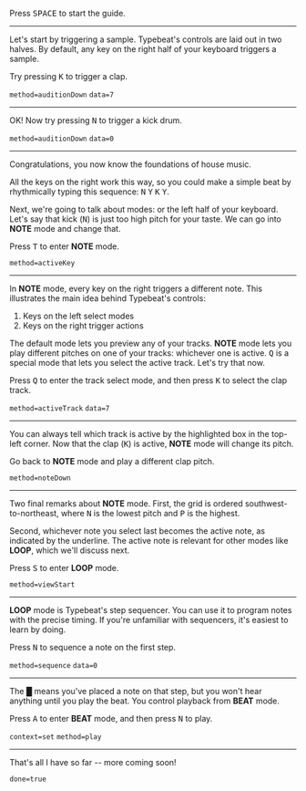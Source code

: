 Press <kbd role="button">SPACE</kbd> to start the guide.

---

Let's start by triggering a sample.
Typebeat's controls are laid out in two halves.
By default, any key on the right half of your keyboard triggers a sample.

Try pressing <kbd>K</kbd> to trigger a clap.

`method=auditionDown` `data=7`

---

OK! Now try pressing <kbd>N</kbd> to trigger a kick drum.

`method=auditionDown` `data=0`

---

Congratulations, you now know the foundations of house music.

All the keys on the right work this way, so you could make a simple beat by rhythmically typing this sequence:
<kbd>N</kbd> <kbd>Y</kbd> <kbd>K</kbd> <kbd>Y</kbd>.

Next, we're going to talk about modes: or the left half of your keyboard.
Let's say that kick (<kbd>N</kbd>) is just too high pitch for your taste.
We can go into <b>NOTE</b> mode and change that.

Press <kbd>T</kbd> to enter <b>NOTE</b> mode.

`method=activeKey`

---

In <b>NOTE</b> mode, every key on the right triggers a different note.
This illustrates the main idea behind Typebeat's controls:

<ol>
  <li>Keys on the left select modes</li>
  <li>Keys on the right trigger actions</li>
</ol>

The default mode lets you preview any of your tracks.
<b>NOTE</b> mode lets you play different pitches on one of your tracks: whichever one is active.
<kbd>Q</kbd> is a special mode that lets you select the active track.
Let's try that now.

Press <kbd>Q</kbd> to enter the track select mode, and then press <kbd>K</kbd> to select the clap track.

`method=activeTrack` `data=7`

---

You can always tell which track is active by the highlighted box in the top-left corner.
Now that the clap (<kbd>K</kbd>) is active, <b>NOTE</b> mode will change its pitch.

Go back to <b>NOTE</b> mode and play a different clap pitch.

`method=noteDown`

---

Two final remarks about <b>NOTE</b> mode.
First, the grid is ordered southwest-to-northeast, where <kbd>N</kbd> is the lowest pitch and <kbd>P</kbd> is the highest.

Second, whichever note you select last becomes the active note, as indicated by the underline.
The active note is relevant for other modes like <b>LOOP</b>, which we'll discuss next.

Press <kbd>S</kbd> to enter <b>LOOP</b> mode.

`method=viewStart`

---

<b>LOOP</b> mode is Typebeat's step sequencer.
You can use it to program notes with the precise timing.
If you're unfamiliar with sequencers, it's easiest to learn by doing.

Press <kbd>N</kbd> to sequence a note on the first step.

`method=sequence` `data=0`

---

The █ means you've placed a note on that step, but you won't hear anything until you play the beat.
You control playback from <b>BEAT</b> mode.

Press <kbd>A</kbd> to enter <b>BEAT</b> mode, and then press <kbd>N</kbd> to play.

`context=set` `method=play`

---

That's all I have so far -- more coming soon!

`done=true`
